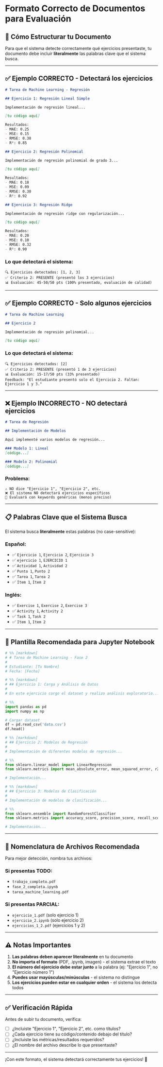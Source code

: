 # Formato Correcto de Documentos para Evaluación

## 🎯 Cómo Estructurar tu Documento

Para que el sistema detecte correctamente qué ejercicios presentaste, tu documento debe incluir **literalmente** las palabras clave que el sistema busca.

---

## ✅ Ejemplo CORRECTO - Detectará los ejercicios

```markdown
# Tarea de Machine Learning - Regresión

## Ejercicio 1: Regresión Lineal Simple

Implementación de regresión lineal...

[tu código aquí]

Resultados:
- MAE: 0.25
- MSE: 0.15
- RMSE: 0.38
- R²: 0.85

## Ejercicio 2: Regresión Polinomial

Implementación de regresión polinomial de grado 3...

[tu código aquí]

Resultados:
- MAE: 0.18
- MSE: 0.09
- RMSE: 0.30
- R²: 0.92

## Ejercicio 3: Regresión Ridge

Implementación de regresión ridge con regularización...

[tu código aquí]

Resultados:
- MAE: 0.20
- MSE: 0.10
- RMSE: 0.32
- R²: 0.90
```

### Lo que detectará el sistema:
```
🔍 Ejercicios detectados: [1, 2, 3]
✅ Criterio 2: PRESENTE (presentó los 3 ejercicios)
📊 Evaluación: 45-50/50 pts (100% presentado, evaluación de calidad)
```

---

## ✅ Ejemplo CORRECTO - Solo algunos ejercicios

```markdown
# Tarea de Machine Learning

## Ejercicio 2

Implementación de regresión polinomial...

[tu código aquí]
```

### Lo que detectará el sistema:
```
🔍 Ejercicios detectados: [2]
✅ Criterio 2: PRESENTE (presentó 1 de 3 ejercicios)
📊 Evaluación: 15-17/50 pts (33% presentado)
Feedback: "El estudiante presentó solo el Ejercicio 2. Faltan: Ejercicio 1 y 3."
```

---

## ❌ Ejemplo INCORRECTO - NO detectará ejercicios

```markdown
# Tarea de Regresión

## Implementación de Modelos

Aquí implementé varios modelos de regresión...

### Modelo 1: Lineal
[código...]

### Modelo 2: Polinomial
[código...]
```

### Problema:
```
⚠️ NO dice "Ejercicio 1", "Ejercicio 2", etc.
❌ El sistema NO detectará ejercicios específicos
🤷 Evaluará con keywords genéricas (menos preciso)
```

---

## 📋 Palabras Clave que el Sistema Busca

El sistema busca **literalmente** estas palabras (no case-sensitive):

### Español:
- ✅ `Ejercicio 1`, `Ejercicio 2`, `Ejercicio 3`
- ✅ `ejercicio 1`, `EJERCICIO 1`
- ✅ `Actividad 1`, `Actividad 2`
- ✅ `Punto 1`, `Punto 2`
- ✅ `Tarea 1`, `Tarea 2`
- ✅ `Ítem 1`, `Ítem 2`

### Inglés:
- ✅ `Exercise 1`, `Exercise 2`, `Exercise 3`
- ✅ `Activity 1`, `Activity 2`
- ✅ `Task 1`, `Task 2`
- ✅ `Item 1`, `Item 2`

---

## 📝 Plantilla Recomendada para Jupyter Notebook

```python
# %% [markdown]
# # Tarea de Machine Learning - Fase 2
#
# Estudiante: [Tu Nombre]
# Fecha: [Fecha]

# %% [markdown]
# ## Ejercicio 1: Carga y Análisis de Datos
#
# En este ejercicio cargo el dataset y realizo análisis exploratorio...

# %%
import pandas as pd
import numpy as np

# Cargar dataset
df = pd.read_csv('data.csv')
df.head()

# %% [markdown]
# ## Ejercicio 2: Modelos de Regresión
#
# Implementación de diferentes modelos de regresión...

# %%
from sklearn.linear_model import LinearRegression
from sklearn.metrics import mean_absolute_error, mean_squared_error, r2_score

# Implementación...

# %% [markdown]
# ## Ejercicio 3: Modelos de Clasificación
#
# Implementación de modelos de clasificación...

# %%
from sklearn.ensemble import RandomForestClassifier
from sklearn.metrics import accuracy_score, precision_score, recall_score

# Implementación...
```

---

## 🚀 Nomenclatura de Archivos Recomendada

Para mejor detección, nombra tus archivos:

### Si presentas TODO:
- `trabajo_completo.pdf`
- `fase_2_completa.ipynb`
- `tarea_machine_learning.pdf`

### Si presentas PARCIAL:
- `ejercicio_1.pdf` (solo ejercicio 1)
- `ejercicio_2.ipynb` (solo ejercicio 2)
- `ejercicios_1_2.pdf` (ejercicios 1 y 2)

---

## ⚠️ Notas Importantes

1. **Las palabras deben aparecer literalmente** en tu documento
2. **No importa el formato** (PDF, .ipynb, imagen) - el sistema extrae el texto
3. **El número del ejercicio debe estar junto** a la palabra (ej: "Ejercicio 1", no "Ejercicio número 1")
4. **Puedes usar mayúsculas/minúsculas** - el sistema no distingue
5. **Los ejercicios pueden estar en cualquier orden** - el sistema los detecta todos

---

## ✅ Verificación Rápida

Antes de subir tu documento, verifica:

- [ ] ¿Incluiste "Ejercicio 1", "Ejercicio 2", etc. como títulos?
- [ ] ¿Cada ejercicio tiene su código/contenido debajo del título?
- [ ] ¿Incluiste las métricas/resultados requeridos?
- [ ] ¿El nombre del archivo describe lo que presentaste?

---

¡Con este formato, el sistema detectará correctamente tus ejercicios! 🎉
